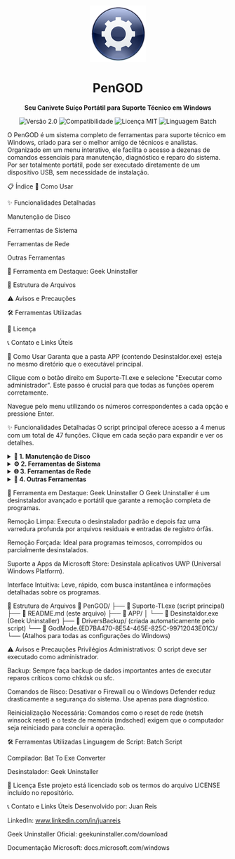<div align="center">
<img src="BatToExePortable/App/AppInfo/appicon_128.png" alt="Logo PenGOD" width="128"/>
<h1>PenGOD</h1>
<p><strong>Seu Canivete Suíço Portátil para Suporte Técnico em Windows</strong></p>

<p>
<img src="https://www.google.com/search?q=https://img.shields.io/badge/Vers%C3%A3o-2.0-blue.svg" alt="Versão 2.0">
<img src="https://www.google.com/search?q=https://img.shields.io/badge/Compatibilidade-Windows%25207|8|10|11-informational.svg" alt="Compatibilidade">
<img src="https://www.google.com/search?q=https://img.shields.io/badge/Licen%C3%A7a-MIT-green.svg" alt="Licença MIT">
<img src="https://www.google.com/search?q=https://img.shields.io/badge/Linguagem-Batch%2520Script-yellow.svg" alt="Linguagem Batch">
</p>
</div>

O PenGOD é um sistema completo de ferramentas para suporte técnico em Windows, criado para ser o melhor amigo de técnicos e analistas. Organizado em um menu interativo, ele facilita o acesso a dezenas de comandos essenciais para manutenção, diagnóstico e reparo do sistema. Por ser totalmente portátil, pode ser executado diretamente de um dispositivo USB, sem necessidade de instalação.

📋 Índice
🚀 Como Usar

✨ Funcionalidades Detalhadas

Manutenção de Disco

Ferramentas de Sistema

Ferramentas de Rede

Outras Ferramentas

🎯 Ferramenta em Destaque: Geek Uninstaller

📁 Estrutura de Arquivos

⚠️ Avisos e Precauções

🛠️ Ferramentas Utilizadas

📄 Licença

📞 Contato e Links Úteis

🚀 Como Usar
Garanta que a pasta APP (contendo Desinstaldor.exe) esteja no mesmo diretório que o executável principal.

Clique com o botão direito em Suporte-TI.exe e selecione "Executar como administrador". Este passo é crucial para que todas as funções operem corretamente.

Navegue pelo menu utilizando os números correspondentes a cada opção e pressione Enter.

✨ Funcionalidades Detalhadas
O script principal oferece acesso a 4 menus com um total de 47 funções. Clique em cada seção para expandir e ver os detalhes.

<details>
<summary><strong>💾 1. Manutenção de Disco</strong></summary>

#

Função

Comando

Descrição

1

Verificar e Reparar Disco

chkdsk /f C:

Verifica e corrige erros no sistema de arquivos da unidade C.

2

Desfragmentar Disco

defrag C: /h

Reorganiza arquivos fragmentados para melhorar a performance de leitura.

3

Testar Velocidade de Disco

winsat disk

Executa um benchmark de performance de leitura e escrita do disco.

4

Limpar Temp (CMD)

del /q /f /s "%TEMP%\*.*"

Remove arquivos temporários do usuário via linha de comando.

5

Limpar Temp (GUI)

cleanmgr.exe

Abre a ferramenta nativa de Limpeza de Disco do Windows.

6

Verificar Saúde do Disco

wmic diskdrive get status

Exibe o status de saúde (S.M.A.R.T.) de todos os discos rígidos.

</details>

<details>
<summary><strong>⚙️ 2. Ferramentas de Sistema</strong></summary>

#

Função

Comando

Descrição

1

Reparar Arquivos (SFC)

sfc /scannow

Verifica e repara arquivos de sistema corrompidos ou ausentes.

2

Verificar Erros de Memória

mdsched

Agenda um diagnóstico completo da memória RAM na próxima reinicialização.

3

Restaurar Sistema

rstrui

Abre a ferramenta de Restauração do Sistema para reverter a um ponto anterior.

4

Gerenciar Processos

taskmgr

Abre o Gerenciador de Tarefas para monitorar processos e performance.

5

Informações do Sistema

systeminfo | more

Exibe um relatório detalhado do sistema, hardware e software.

6

Gerenciar Usuários Locais

lusrmgr.msc

Abre o console de gerenciamento de contas de usuários e grupos locais.

7

Verificar Imagem (DISM)

DISM /Online /Cleanup-Image /ScanHealth

Realiza uma verificação avançada da integridade da imagem do Windows.

8

Ativar/Desativar Firewall

netsh advfirewall set allprofiles state [on/off]

Controla o Firewall do Windows para todos os perfis de rede.

9

Ver Logs de Eventos

eventvwr

Abre o Visualizador de Eventos para diagnosticar erros e avisos do sistema.

10

Criar Ponto de Restauração

powershell ... Checkpoint-Computer

Cria um novo ponto de restauração do sistema manualmente.

11

Comando Personalizado

cmd

Abre um novo prompt de comando com privilégios de administrador.

12

Atualizar Programas (Winget)

winget update --all

Busca e instala atualizações para programas via Windows Package Manager.

13

Desativar Windows Defender ⚠️

powershell ... -DisableRealtimeMonitoring $true

Desabilita a proteção em tempo real do antivírus nativo.

14

Verificar Updates do Windows

powershell ... Get-WindowsUpdateLog

Gera e exibe o log detalhado das atualizações do Windows.

</details>

<details>
<summary><strong>🌐 3. Ferramentas de Rede</strong></summary>

#

Função

Comando

Descrição

1

Verificar Conectividade

ping 8.8.8.8 -n 5

Testa a conexão com a internet enviando 5 pacotes para o DNS do Google.

2

Limpar Cache DNS

ipconfig /flushdns

Limpa o cache de resolução de nomes, útil para resolver problemas de acesso a sites.

3

Reiniciar Serviços de Rede

netsh winsock reset & netsh int ip reset

Restaura as configurações de rede aos padrões, resolvendo problemas complexos.

4

Exibir Configurações de Rede

ipconfig /all

Mostra a configuração IP completa de todas as interfaces de rede.

</details>

<details>
<summary><strong>🔧 4. Outras Ferramentas</strong></summary>

#

Função

Comando

Descrição

1

Backup de Drivers

dism /online /export-driver ...

Exporta todos os drivers de terceiros instalados para uma pasta de backup.

2

Abrir Desinstalador

start ... Desinstaldor.exe

Inicia o Geek Uninstaller, uma poderosa ferramenta de remoção de software.

</details>

🎯 Ferramenta em Destaque: Geek Uninstaller
O Geek Uninstaller é um desinstalador avançado e portátil que garante a remoção completa de programas.

Remoção Limpa: Executa o desinstalador padrão e depois faz uma varredura profunda por arquivos residuais e entradas de registro órfãs.

Remoção Forçada: Ideal para programas teimosos, corrompidos ou parcialmente desinstalados.

Suporte a Apps da Microsoft Store: Desinstala aplicativos UWP (Universal Windows Platform).

Interface Intuitiva: Leve, rápido, com busca instantânea e informações detalhadas sobre os programas.

📁 Estrutura de Arquivos
📁 PenGOD/
├── 📄 Suporte-TI.exe (script principal)
├── 📄 README.md (este arquivo)
├── 📁 APP/
│   └── 📄 Desinstaldor.exe (Geek Uninstaller)
├── 📁 DriversBackup/ (criada automaticamente pelo script)
└── 📁 GodMode.{ED7BA470-8E54-465E-825C-99712043E01C}/
    └── (Atalhos para todas as configurações do Windows)

⚠️ Avisos e Precauções
Privilégios Administrativos: O script deve ser executado como administrador.

Backup: Sempre faça backup de dados importantes antes de executar reparos críticos como chkdsk ou sfc.

Comandos de Risco: Desativar o Firewall ou o Windows Defender reduz drasticamente a segurança do sistema. Use apenas para diagnóstico.

Reinicialização Necessária: Comandos como o reset de rede (netsh winsock reset) e o teste de memória (mdsched) exigem que o computador seja reiniciado para concluir a operação.

🛠️ Ferramentas Utilizadas
Linguagem de Script: Batch Script

Compilador: Bat To Exe Converter

Desinstalador: Geek Uninstaller

📄 Licença
Este projeto está licenciado sob os termos do arquivo LICENSE incluído no repositório.

📞 Contato e Links Úteis
Desenvolvido por: Juan Reis

LinkedIn: www.linkedin.com/in/juanreis

Geek Uninstaller Oficial: geekuninstaller.com/download

Documentação Microsoft: docs.microsoft.com/windows
